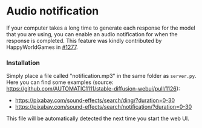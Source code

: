 # Audio notification

If your computer takes a long time to generate each response for the model that you are using, you can enable an audio notification for when the response is completed. This feature was kindly contributed by HappyWorldGames in [#1277](https://github.com/oobabooga/text-generation-webui/pull/1277).

### Installation

Simply place a file called "notification.mp3" in the same folder as `server.py`. Here you can find some examples (source: https://github.com/AUTOMATIC1111/stable-diffusion-webui/pull/1126):

* https://pixabay.com/sound-effects/search/ding/?duration=0-30
* https://pixabay.com/sound-effects/search/notification/?duration=0-30

This file will be automatically detected the next time you start the web UI.
